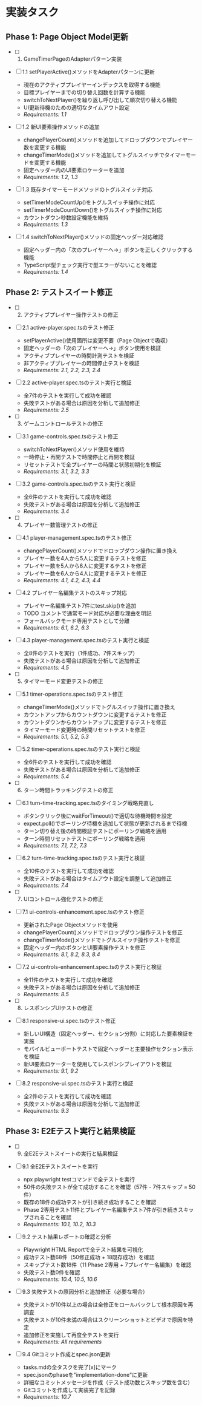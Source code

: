 # 実装タスク

## Phase 1: Page Object Model更新

- [ ] 1. GameTimerPageのAdapterパターン実装
- [ ] 1.1 setPlayerActive()メソッドをAdapterパターンに更新
  - 現在のアクティブプレイヤーインデックスを取得する機能
  - 目標プレイヤーまでの切り替え回数を計算する機能
  - switchToNextPlayer()を繰り返し呼び出して順次切り替える機能
  - UI更新待機のための適切なタイムアウト設定
  - _Requirements: 1.1_

- [ ] 1.2 新UI要素操作メソッドの追加
  - changePlayerCount()メソッドを追加してドロップダウンでプレイヤー数を変更する機能
  - changeTimerMode()メソッドを追加してトグルスイッチでタイマーモードを変更する機能
  - 固定ヘッダー内のUI要素ロケーターを追加
  - _Requirements: 1.2, 1.3_

- [ ] 1.3 既存タイマーモードメソッドのトグルスイッチ対応
  - setTimerModeCountUp()をトグルスイッチ操作に対応
  - setTimerModeCountDown()をトグルスイッチ操作に対応
  - カウントダウン秒数設定機能を維持
  - _Requirements: 1.3_

- [ ] 1.4 switchToNextPlayer()メソッドの固定ヘッダー対応確認
  - 固定ヘッダー内の「次のプレイヤーへ→」ボタンを正しくクリックする機能
  - TypeScript型チェック実行で型エラーがないことを確認
  - _Requirements: 1.4_

## Phase 2: テストスイート修正

- [ ] 2. アクティブプレイヤー操作テストの修正
- [ ] 2.1 active-player.spec.tsのテスト修正
  - setPlayerActive()使用箇所は変更不要（Page Objectで吸収）
  - 固定ヘッダーの「次のプレイヤーへ→」ボタン使用を検証
  - アクティブプレイヤーの時間計測テストを検証
  - 非アクティブプレイヤーの時間停止テストを検証
  - _Requirements: 2.1, 2.2, 2.3, 2.4_

- [ ] 2.2 active-player.spec.tsのテスト実行と検証
  - 全7件のテストを実行して成功を確認
  - 失敗テストがある場合は原因を分析して追加修正
  - _Requirements: 2.5_

- [ ] 3. ゲームコントロールテストの修正
- [ ] 3.1 game-controls.spec.tsのテスト修正
  - switchToNextPlayer()メソッド使用を維持
  - 一時停止・再開テストで時間停止と再開を検証
  - リセットテストで全プレイヤーの時間と状態初期化を検証
  - _Requirements: 3.1, 3.2, 3.3_

- [ ] 3.2 game-controls.spec.tsのテスト実行と検証
  - 全6件のテストを実行して成功を確認
  - 失敗テストがある場合は原因を分析して追加修正
  - _Requirements: 3.4_

- [ ] 4. プレイヤー数管理テストの修正
- [ ] 4.1 player-management.spec.tsのテスト修正
  - changePlayerCount()メソッドでドロップダウン操作に置き換え
  - プレイヤー数を4人から5人に変更するテストを修正
  - プレイヤー数を5人から6人に変更するテストを修正
  - プレイヤー数を6人から4人に変更するテストを修正
  - _Requirements: 4.1, 4.2, 4.3, 4.4_

- [ ] 4.2 プレイヤー名編集テストのスキップ対応
  - プレイヤー名編集テスト7件にtest.skip()を追加
  - TODO コメントで通常モード対応が必要な理由を明記
  - フォールバックモード専用テストとして分離
  - _Requirements: 6.1, 6.2, 6.3_

- [ ] 4.3 player-management.spec.tsのテスト実行と検証
  - 全8件のテストを実行（1件成功、7件スキップ）
  - 失敗テストがある場合は原因を分析して追加修正
  - _Requirements: 4.5_

- [ ] 5. タイマーモード変更テストの修正
- [ ] 5.1 timer-operations.spec.tsのテスト修正
  - changeTimerMode()メソッドでトグルスイッチ操作に置き換え
  - カウントアップからカウントダウンに変更するテストを修正
  - カウントダウンからカウントアップに変更するテストを修正
  - タイマーモード変更時の時間リセットテストを修正
  - _Requirements: 5.1, 5.2, 5.3_

- [ ] 5.2 timer-operations.spec.tsのテスト実行と検証
  - 全6件のテストを実行して成功を確認
  - 失敗テストがある場合は原因を分析して追加修正
  - _Requirements: 5.4_

- [ ] 6. ターン時間トラッキングテストの修正
- [ ] 6.1 turn-time-tracking.spec.tsのタイミング戦略見直し
  - ボタンクリック後にwaitForTimeout()で適切な待機時間を設定
  - expect.poll()でポーリング待機を追加して状態が更新されるまで待機
  - ターン切り替え後の時間検証テストにポーリング戦略を適用
  - ターン時間リセットテストにポーリング戦略を適用
  - _Requirements: 7.1, 7.2, 7.3_

- [ ] 6.2 turn-time-tracking.spec.tsのテスト実行と検証
  - 全10件のテストを実行して成功を確認
  - 失敗テストがある場合はタイムアウト設定を調整して追加修正
  - _Requirements: 7.4_

- [ ] 7. UIコントロール強化テストの修正
- [ ] 7.1 ui-controls-enhancement.spec.tsのテスト修正
  - 更新されたPage Objectメソッドを使用
  - changePlayerCount()メソッドでドロップダウン操作テストを修正
  - changeTimerMode()メソッドでトグルスイッチ操作テストを修正
  - 固定ヘッダー内のボタンとUI要素操作テストを修正
  - _Requirements: 8.1, 8.2, 8.3, 8.4_

- [ ] 7.2 ui-controls-enhancement.spec.tsのテスト実行と検証
  - 全11件のテストを実行して成功を確認
  - 失敗テストがある場合は原因を分析して追加修正
  - _Requirements: 8.5_

- [ ] 8. レスポンシブUIテストの修正
- [ ] 8.1 responsive-ui.spec.tsのテスト修正
  - 新しいUI構造（固定ヘッダー、セクション分割）に対応した要素検証を実施
  - モバイルビューポートテストで固定ヘッダーと主要操作セクション表示を検証
  - 新UI要素ロケーターを使用してレスポンシブレイアウトを検証
  - _Requirements: 9.1, 9.2_

- [ ] 8.2 responsive-ui.spec.tsのテスト実行と検証
  - 全2件のテストを実行して成功を確認
  - 失敗テストがある場合は原因を分析して追加修正
  - _Requirements: 9.3_

## Phase 3: E2Eテスト実行と結果検証

- [ ] 9. 全E2Eテストスイートの実行と結果検証
- [ ] 9.1 全E2Eテストスイートを実行
  - npx playwright testコマンドで全テストを実行
  - 50件の失敗テストが全て成功することを確認（57件 - 7件スキップ = 50件）
  - 既存の18件の成功テストが引き続き成功することを確認
  - Phase 2専用テスト11件とプレイヤー名編集テスト7件が引き続きスキップされることを確認
  - _Requirements: 10.1, 10.2, 10.3_

- [ ] 9.2 テスト結果レポートの確認と分析
  - Playwright HTML Reportで全テスト結果を可視化
  - 成功テスト数68件（50修正成功 + 18既存成功）を確認
  - スキップテスト数18件（11 Phase 2専用 + 7プレイヤー名編集）を確認
  - 失敗テスト数0件を確認
  - _Requirements: 10.4, 10.5, 10.6_

- [ ] 9.3 失敗テストの原因分析と追加修正（必要な場合）
  - 失敗テストが10件以上の場合は全修正をロールバックして根本原因を再調査
  - 失敗テストが10件未満の場合はスクリーンショットとビデオで原因を特定
  - 追加修正を実施して再度全テストを実行
  - _Requirements: All requirements_

- [ ] 9.4 Gitコミット作成とspec.json更新
  - tasks.mdの全タスクを完了[x]にマーク
  - spec.jsonのphaseを"implementation-done"に更新
  - 詳細なコミットメッセージを作成（テスト成功数とスキップ数を含む）
  - Gitコミットを作成して実装完了を記録
  - _Requirements: 10.7_
